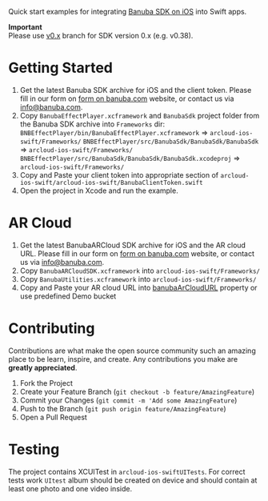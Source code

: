 Quick start examples for integrating [Banuba SDK on iOS](https://docs.banuba.com/face-ar-sdk-v1/ios/ios_getting_started) into Swift apps.  
  
**Important**  
Please use [v0.x](../../tree/v0.x) branch for SDK version 0.x (e.g. v0.38).  
  
# Getting Started

1. Get the latest Banuba SDK archive for iOS and the client token. Please fill in our form on [form on banuba.com](https://www.banuba.com/face-filters-sdk) website, or contact us via [info@banuba.com](mailto:info@banuba.com).
2. Copy `BanubaEffectPlayer.xcframework` and `BanubaSdk` project folder from the Banuba SDK archive into `Frameworks` dir:
    `BNBEffectPlayer/bin/BanubaEffectPlayer.xcframework` => `arcloud-ios-swift/Frameworks/`
    `BNBEffectPlayer/src/BanubaSdk/BanubaSdk/BanubaSdk` => `arcloud-ios-swift/Frameworks/`
    `BNBEffectPlayer/src/BanubaSdk/BanubaSdk/BanubaSdk.xcodeproj` => `arcloud-ios-swift/Frameworks/`
3. Copy and Paste your client token into appropriate section of `arcloud-ios-swift/arcloud-ios-swift/BanubaClientToken.swift`
4. Open the project in Xcode and run the example.

# AR Cloud

 1. Get the latest BanubaARCloud SDK archive for iOS and the AR cloud URL. Please fill in our form on [form on banuba.com](https://www.banuba.com/face-filters-sdk) website, or contact us via [info@banuba.com](mailto:info@banuba.com).
 2. Copy `BanubaARCloudSDK.xcframework` into `arcloud-ios-swift/Frameworks/`
 3. Copy `BanubaUtilities.xcframework` into `arcloud-ios-swift/Frameworks/`
 4. Copy and Paste your AR cloud URL into [banubaArCloudURL](/arcloud-ios-swift/BanubaClientToken.swift#L4) property or use predefined Demo bucket

# Contributing

Contributions are what make the open source community such an amazing place to be learn, inspire, and create. Any contributions you make are **greatly appreciated**.

1. Fork the Project
2. Create your Feature Branch (`git checkout -b feature/AmazingFeature`)
3. Commit your Changes (`git commit -m 'Add some AmazingFeature`)
4. Push to the Branch (`git push origin feature/AmazingFeature`)
5. Open a Pull Request

# Testing

The project contains XCUITest in `arcloud-ios-swiftUITests`. For correct tests work `UItest` album should be created on device and should contain at least one photo and one video inside.

